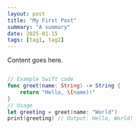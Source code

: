 ```yaml
---
layout: post
title: "My First Post"
summary: "A summary"
date: 2025-01-15
tags: [tag1, tag2]
---
```


Content goes here.



```swift

// Example Swift code
func greet(name: String) -> String {
    return "Hello, \(name)!"
}
// Usage
let greeting = greet(name: "World")
print(greeting) // Output: Hello, World!

```